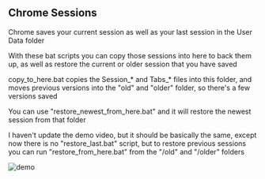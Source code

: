 ## Chrome Sessions

Chrome saves your current session as well as your last session in the User Data folder

With these bat scripts you can copy those sessions into here to back them up, as well as restore the current or older session that you have saved

copy_to_here.bat copies the Session_* and Tabs_* files into this folder, and moves previous versions into the "old" and "older" folder, so there's a few versions saved

You can use "restore_newest_from_here.bat" and it will restore the newest session from that folder

I haven't update the demo video, but it should be basically the same, except now there is no "restore_last.bat" script, but to restore previous sessions you can run "restore_from_here.bat" from the "/old" and "/older" folders

![demo](https://github.com/aljgom/chrome_sessions/blob/master/demo_video/demo.gif)
